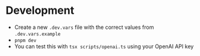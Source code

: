 # Development

- Create a new `.dev.vars` file with the correct values from `.dev.vars.example`
- `pnpm dev`
- You can test this with `tsx scripts/openai.ts` using your OpenAI API key
